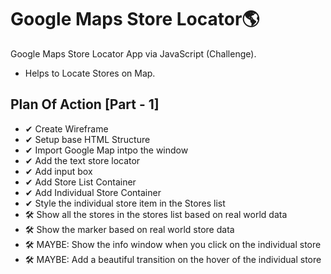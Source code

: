 # Google Maps Store Locator🌎

Google Maps Store Locator App via JavaScript (Challenge).
- Helps to Locate Stores on Map.

## Plan Of Action [Part - 1]

- ✔ Create Wireframe
- ✔ Setup base HTML Structure
- ✔ Import Google Map intpo the window
- ✔ Add the text store locator
- ✔ Add input box
- ✔ Add Store List Container
- ✔ Add Individual Store Container
- ✔ Style the individual store item in the Stores list
- 🛠 Show all the stores in the stores list based on real world data
- 🛠 Show the marker based on real world store data
- 🛠 MAYBE: Show the info window when you click on the individual store
- 🛠 MAYBE: Add a beautiful transition on the hover of the individual store